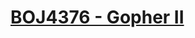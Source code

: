 # [BOJ4376 - Gopher II](https://www.acmicpc.net/problem/4376)
<!--tags: bipartite matching, geom-->
